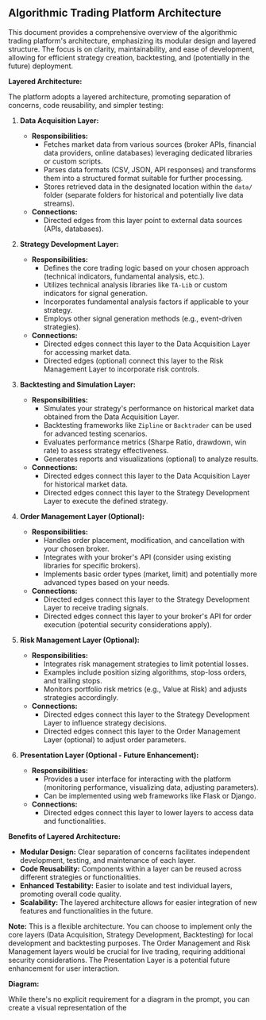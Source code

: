 ## Algorithmic Trading Platform Architecture

This document provides a comprehensive overview of the algorithmic trading platform's architecture, emphasizing its modular design and layered structure. The focus is on clarity, maintainability, and ease of development, allowing for efficient strategy creation, backtesting, and (potentially in the future) deployment.

**Layered Architecture:**

The platform adopts a layered architecture, promoting separation of concerns, code reusability, and simpler testing:

1. **Data Acquisition Layer:**
   - **Responsibilities:**
      - Fetches market data from various sources (broker APIs, financial data providers, online databases) leveraging dedicated libraries or custom scripts.
      - Parses data formats (CSV, JSON, API responses) and transforms them into a structured format suitable for further processing.
      - Stores retrieved data in the designated location within the `data/` folder (separate folders for historical and potentially live data streams).
   - **Connections:**
      - Directed edges from this layer point to external data sources (APIs, databases).

2. **Strategy Development Layer:**
   - **Responsibilities:**
      - Defines the core trading logic based on your chosen approach (technical indicators, fundamental analysis, etc.).
      - Utilizes technical analysis libraries like `TA-Lib` or custom indicators for signal generation.
      - Incorporates fundamental analysis factors if applicable to your strategy.
      - Employs other signal generation methods (e.g., event-driven strategies).
   - **Connections:**
      - Directed edges connect this layer to the Data Acquisition Layer for accessing market data.
      - Directed edges (optional) connect this layer to the Risk Management Layer to incorporate risk controls.

3. **Backtesting and Simulation Layer:**
   - **Responsibilities:**
      - Simulates your strategy's performance on historical market data obtained from the Data Acquisition Layer.
      - Backtesting frameworks like `Zipline` or `Backtrader` can be used for advanced testing scenarios.
      - Evaluates performance metrics (Sharpe Ratio, drawdown, win rate) to assess strategy effectiveness.
      - Generates reports and visualizations (optional) to analyze results.
   - **Connections:**
      - Directed edges connect this layer to the Data Acquisition Layer for historical market data.
      - Directed edges connect this layer to the Strategy Development Layer to execute the defined strategy.

4. **Order Management Layer (Optional):**
   - **Responsibilities:**
      - Handles order placement, modification, and cancellation with your chosen broker.
      - Integrates with your broker's API (consider using existing libraries for specific brokers).
      - Implements basic order types (market, limit) and potentially more advanced types based on your needs.
   - **Connections:**
      - Directed edges connect this layer to the Strategy Development Layer to receive trading signals.
      - Directed edges connect this layer to your broker's API for order execution (potential security considerations apply).

5. **Risk Management Layer (Optional):**
   - **Responsibilities:**
      - Integrates risk management strategies to limit potential losses.
      - Examples include position sizing algorithms, stop-loss orders, and trailing stops.
      - Monitors portfolio risk metrics (e.g., Value at Risk) and adjusts strategies accordingly.
   - **Connections:**
      - Directed edges connect this layer to the Strategy Development Layer to influence strategy decisions.
      - Directed edges connect this layer to the Order Management Layer (optional) to adjust order parameters.

6. **Presentation Layer (Optional - Future Enhancement):**
   - **Responsibilities:**
      - Provides a user interface for interacting with the platform (monitoring performance, visualizing data, adjusting parameters).
      - Can be implemented using web frameworks like Flask or Django.
   - **Connections:**
      - Directed edges connect this layer to lower layers to access data and functionalities.

**Benefits of Layered Architecture:**

- **Modular Design:** Clear separation of concerns facilitates independent development, testing, and maintenance of each layer.
- **Code Reusability:** Components within a layer can be reused across different strategies or functionalities.
- **Enhanced Testability:** Easier to isolate and test individual layers, promoting overall code quality.
- **Scalability:** The layered architecture allows for easier integration of new features and functionalities in the future.

**Note:** This is a flexible architecture. You can choose to implement only the core layers (Data Acquisition, Strategy Development, Backtesting) for local development and backtesting purposes. The Order Management and Risk Management layers would be crucial for live trading, requiring additional security considerations. The Presentation Layer is a potential future enhancement for user interaction.

**Diagram:**

While there's no explicit requirement for a diagram in the prompt, you can create a visual representation of the
